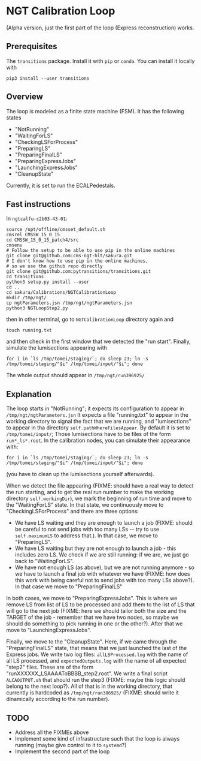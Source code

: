 # NGT Calibration Loop

(Alpha version, just the first part of the loop (Express reconstruction) works.

## Prerequisites

The `transitions` package. Install it with `pip` or `conda`. You can install it locally with
```
pip3 install --user transitions
```

## Overview

The loop is modeled as a finite state machine (FSM). It has the following states
- "NotRunning"
- "WaitingForLS"
- "CheckingLSForProcess"
- "PreparingLS"
- "PreparingFinalLS"
- "PreparingExpressJobs"
- "LaunchingExpressJobs"
- "CleanupState"

Currently, it is set to run the ECALPedestals.

## Fast instructions

In `ngtcalfu-c2b03-43-01`:
```
source /opt/offline/cmsset_default.sh
cmsrel CMSSW_15_0_15
cd CMSSW_15_0_15_patch4/src
cmsenv
# Follow the setup to be able to use pip in the online machines
git clone git@github.com:cms-ngt-hlt/sakura.git
# I don't know how to use pip in the online machines,
# so we use the github repo directly
git clone git@github.com:pytransitions/transitions.git
cd transitions
python3 setup.py install --user
cd ..
cd sakura/Calibrations/NGTCalibrationLoop
mkdir /tmp/ngt/
cp ngtParameters.jsn /tmp/ngt/ngtParameters.jsn 
python3 NGTLoopStep2.py  
```

then in other terminal, go to `NGTCalibrationLoop` directory again and
```
touch running.txt
```

and then check in the first window that we detected the "run start". Finally, simulate the lumisections appearing with
```
for i in `ls /tmp/tomei/staging/`; do sleep 23; ln -s /tmp/tomei/staging/"$i" /tmp/tomei/input/"$i"; done
```

The whole output should appear in `/tmp/ngt/run396925/`
    
## Explanation

The loop starts in "NotRunning"; it expects its configuration to appear in `/tmp/ngt/ngtParameters.jsn` It expects a file "running.txt" to appear in the working directory to signal the fact that we are running, and "lumisections" to appear in tha directory `self.pathWhereFilesAppear`. By default it is set to `/tmp/tomei/input/`; Those lumisections have to be files of the form `run*_ls*.root`. In the calibration nodes, you can simulate their appearance with:
```
for i in `ls /tmp/tomei/staging/`; do sleep 23; ln -s /tmp/tomei/staging/"$i" /tmp/tomei/input/"$i"; done
```
(you have to clean up the lumisections yourself afterwards).

When we detect the file appearing (FIXME: should have a real way to detect the run starting, and to get the real run number to make the working directory `self.workingDir`), we mark the beginning of run time and move to the "WaitingForLS" state. In that state, we continuously move to "CheckingLSForProcess" and there are three options:
- We have LS waiting and they are enough to launch a job (FIXME: should be careful to not send jobs with too many LSs -- try to use `self.maximumLS` to address that.). In that case, we move to "PreparingLS".
- We have LS waiting but they are not enough to launch a job - this includes zero LS. We check if we are still running: if we are, we just go back to "WaitingForLS".
- We have not enough LS (as above), but we are not running anymore - so we have to launch a final job with whatever we have (FIXME: how does this work with being careful not to send jobs with too many LSs above?). In that case we move to "PreparingFinalLS"

In both cases, we move to "PreparingExpressJobs". This is where we remove LS from list of LS to be processed and add them to the list of LS that will go to the next job (FIXME: here we should tailor both the size and the TARGET of the job - remember that we have two nodes, so maybe we should do something to pick running in one or the other?). After that we move to "LaunchingExpressJobs".

Finally, we move to the "CleanupState". Here, if we came through the "PreparingFinalLS" state, that means that we just launched the last of the Express jobs. We write two log files: `allLSProcessed.log` with the name of all LS processed, and `expectedOutputs.log` with the name of all expected "step2" files. These are of the form "runXXXXXX_LSAAAAToBBBB_step2.root". We write a final script `ALCAOUTPUT.sh` that should run the step3 (FIXME: maybe this logic should belong to the next loop?). All of that is in the working directory, that currently is hardcoded as `/tmp/ngt/run386925/` (FIXME: should write it dinamically according to the run number).
        
## TODO
 - Address all the FIXMEs above
 - Implement some kind of infrastructure such that the loop is always running (maybe give control to it to `systemd`?)
 - Implement the second part of the loop

